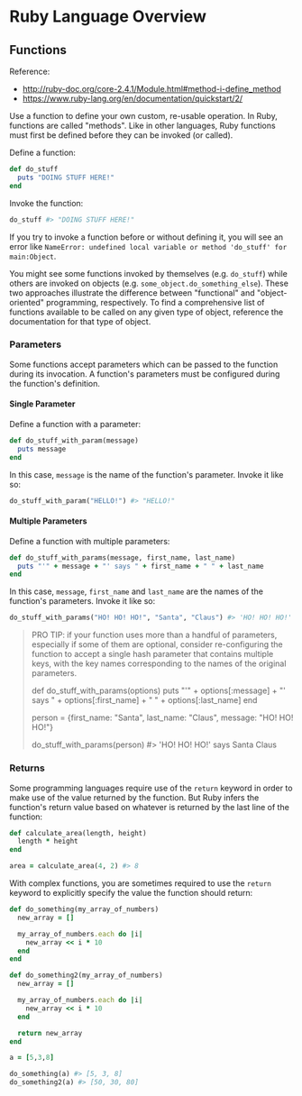 # Ruby Language Overview

## Functions

Reference:

  + http://ruby-doc.org/core-2.4.1/Module.html#method-i-define_method
  + https://www.ruby-lang.org/en/documentation/quickstart/2/

Use a function to define your own custom, re-usable operation. In Ruby, functions are called "methods". Like in other languages, Ruby functions must first be defined before they can be invoked (or called).

Define a function:

```ruby
def do_stuff
  puts "DOING STUFF HERE!"
end
```

Invoke the function:

```ruby
do_stuff #> "DOING STUFF HERE!"
```

If you try to invoke a function before or without defining it, you will see an error like `NameError: undefined local variable or method 'do_stuff' for main:Object`.

You might see some functions invoked by themselves (e.g. `do_stuff`) while others are invoked on objects (e.g. `some_object.do_something_else`). These two approaches illustrate the difference between "functional" and "object-oriented" programming, respectively. To find a comprehensive list of functions available to be called on any given type of object, reference the documentation for that type of object.

### Parameters

Some functions accept parameters which can be passed to the function during its invocation. A function's parameters must be configured during the function's definition.

#### Single Parameter

Define a function with a parameter:

```ruby
def do_stuff_with_param(message)
  puts message
end
```

In this case, `message` is the name of the function's parameter. Invoke it like so:

```ruby
do_stuff_with_param("HELLO!") #> "HELLO!"
```

#### Multiple Parameters

Define a function with multiple parameters:

```ruby
def do_stuff_with_params(message, first_name, last_name)
  puts "'" + message + "' says " + first_name + " " + last_name
end
```

In this case, `message`, `first_name` and `last_name` are the names of the function's parameters. Invoke it like so:

```ruby
do_stuff_with_params("HO! HO! HO!", "Santa", "Claus") #> 'HO! HO! HO!' says Santa Claus
```

> PRO TIP: if your function uses more than a handful of parameters, especially if some of them are optional, consider re-configuring the function to accept a single hash parameter that contains multiple keys, with the key names corresponding to the names of the original parameters.
>
>    def do_stuff_with_params(options)
>      puts "'" + options[:message] + "' says " + options[:first_name] + " " + options[:last_name]
>    end
>    
>    person = {first_name: "Santa", last_name: "Claus", message: "HO! HO! HO!"}
>    
>    do_stuff_with_params(person) #> 'HO! HO! HO!' says Santa Claus




### Returns

Some programming languages require use of the `return` keyword in order to make use of the value returned by the function. But Ruby infers the function's return value based on whatever is returned by the last line of the function:

```ruby
def calculate_area(length, height)
  length * height
end

area = calculate_area(4, 2) #> 8
```

With complex functions, you are sometimes required to use the `return` keyword to explicitly specify the value the function should return:

```ruby
def do_something(my_array_of_numbers)
  new_array = []

  my_array_of_numbers.each do |i|
    new_array << i * 10
  end
end

def do_something2(my_array_of_numbers)
  new_array = []

  my_array_of_numbers.each do |i|
    new_array << i * 10
  end

  return new_array
end

a = [5,3,8]

do_something(a) #> [5, 3, 8]
do_something2(a) #> [50, 30, 80]
```
